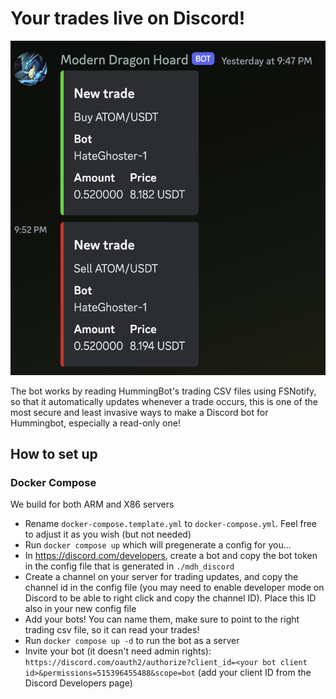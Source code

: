 # Your trades live on Discord!

![Screenshot](images/screenshot.png)

The bot works by reading HummingBot's trading CSV files using FSNotify, so that it automatically updates whenever a trade occurs, this is one of the most secure and least invasive ways to make a Discord bot for Hummingbot, especially a read-only one!

## How to set up

### Docker Compose

We build for both ARM and X86 servers

- Rename `docker-compose.template.yml` to `docker-compose.yml`. Feel free to adjust it as you wish (but not needed)
- Run `docker compose up` which will pregenerate a config for you...
- In https://discord.com/developers, create a bot and copy the bot token in the config file that is generated in `./mdh_discord`
- Create a channel on your server for trading updates, and copy the channel id in the config file (you may need to enable developer mode on Discord to be able to right click and copy the channel ID). Place this ID also in your new config file
- Add your bots! You can name them, make sure to point to the right trading csv file, so it can read your trades!
- Run `docker compose up -d` to run the bot as a server
- Invite your bot (it doesn't need admin rights): `https://discord.com/oauth2/authorize?client_id=<your bot client id>&permissions=515396455488&scope=bot` (add your client ID from the Discord Developers page)
